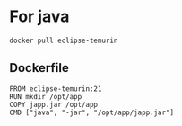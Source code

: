 # For java
```
docker pull eclipse-temurin
```
## Dockerfile
```
FROM eclipse-temurin:21
RUN mkdir /opt/app
COPY japp.jar /opt/app
CMD ["java", "-jar", "/opt/app/japp.jar"]
```